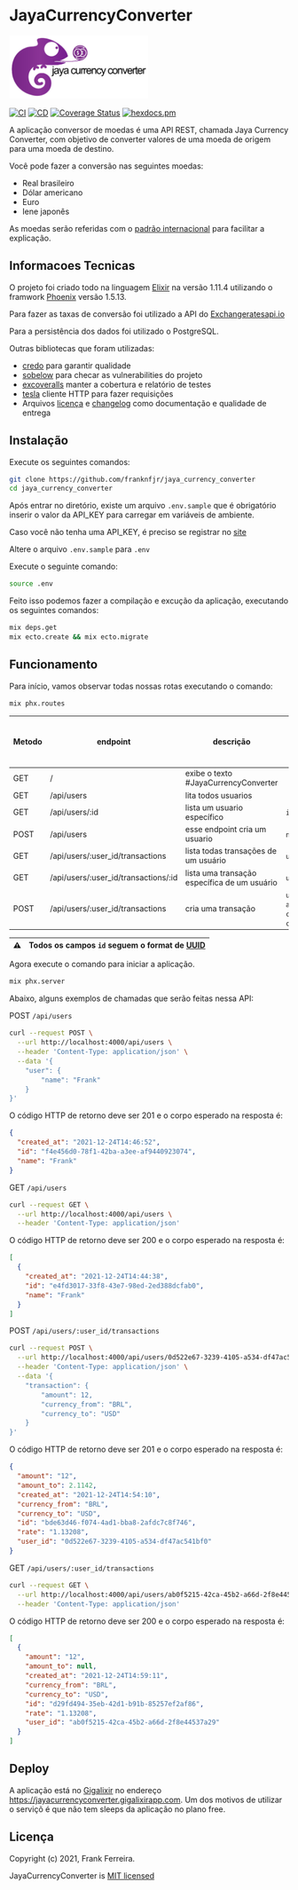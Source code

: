 # JayaCurrencyConverter

<img src="https://github.com/franknfjr/jaya_currency_converter/blob/development/assets/jaya_currency_converter.png" width="250" alt="JayaCurrencyConverter">

[![CI](https://github.com/franknfjr/jaya_currency_converter/actions/workflows/ci.yml/badge.svg)](https://github.com/franknfjr/jaya_currency_converter/actions?query=workflow%3ACI)
[![CD](https://github.com/franknfjr/jaya_currency_converter/actions/workflows/cd.yml/badge.svg)](https://github.com/franknfjr/jaya_currency_converter/actions?query=workflow%3ACD)
[![Coverage Status](https://coveralls.io/repos/github/franknfjr/jaya_currency_converter/badge.svg)](https://coveralls.io/github/franknfjr/jaya_currency_converter)
[![hexdocs.pm](https://img.shields.io/badge/docs-latest-green.svg?style=flat-square)](https://hexdocs.pm/jaya_currency_converter/0.1.0/readme.html) 

A aplicação conversor de moedas é uma API REST, chamada Jaya Currency Converter, com objetivo de converter valores de uma moeda de origem para uma moeda de destino.

Você pode fazer a conversão nas seguintes moedas:

* Real brasileiro
* Dólar americano
* Euro
* Iene japonês

As moedas serão referidas com o [padrão internacional](https://pt.wikipedia.org/wiki/ISO_4217) para facilitar a explicação.

## Informacoes Tecnicas

O projeto foi criado todo na linguagem [Elixir](https://elixir-lang.org/) na versão 1.11.4 utilizando o framwork [Phoenix](https://www.phoenixframework.org/) versão 1.5.13.

Para fazer as taxas de conversão foi utilizado a API do  [Exchangeratesapi.io](https://exchangeratesapi.io/documentation/)

Para a persistência dos dados foi utilizado o PostgreSQL.

Outras bibliotecas que foram utilizadas:

* [credo](https://github.com/rrrene/credo) para garantir qualidade
* [sobelow](https://github.com/nccgroup/sobelow) para checar as vulnerabilities do projeto
* [excoveralls](https://github.com/parroty/excoveralls) manter a cobertura e relatório de testes
* [tesla](https://github.com/teamon/tesla) cliente HTTP para fazer requisições
* Arquivos [licença](/LICENSE.md) e [changelog](/CHANGELOG.md) como documentação e qualidade de entrega

## Instalação

Execute os seguintes comandos:

```sh
git clone https://github.com/franknfjr/jaya_currency_converter
cd jaya_currency_converter
```

Após entrar no diretório, existe um arquivo `.env.sample` que é obrigatório inserir o valor da API_KEY para carregar em variáveis de ambiente.

Caso você não tenha uma API_KEY, é preciso se registrar no [site](https://manage.exchangeratesapi.io/signup/free)

Altere o arquivo `.env.sample` para `.env`

Execute o seguinte comando:

```sh
source .env
```

Feito isso podemos fazer a compilação e excução da aplicação, executando os seguintes comandos:

```sh
mix deps.get
mix ecto.create && mix ecto.migrate
```

## Funcionamento

Para início, vamos observar todas nossas rotas executando o comando:

```sh
mix phx.routes
```

Metodo | endpoint   | descrição | valores que podem ser passados para os parametros
-------|--------- | ----------------------- | --------------
GET | / | exibe o texto #JayaCurrencyConverter | 
GET | /api/users | lita todos usuarios | 
GET | /api/users/:id | lista um usuario específico | `id`
POST | /api/users | esse endpoint cria um usuario | `name`
GET | /api/users/:user_id/transactions | lista todas transações de um usuário | `user_id`
GET | /api/users/:user_id/transactions/:id | lista uma transação específica de um usuário | `user_id`, `id`
POST | /api/users/:user_id/transactions | cria uma transação | `user_id`, `amount`, `currency_from`, `currency_to`

| ⚠️ | Todos os campos `id` seguem o format de [UUID](https://pt.wikipedia.org/wiki/Identificador_%C3%BAnico_universal) |
| - | - |

Agora execute o comando para iniciar a aplicação.
```bash
mix phx.server
```

Abaixo, alguns exemplos de chamadas que serão feitas nessa API:

POST `/api/users`

```sh
curl --request POST \
  --url http://localhost:4000/api/users \
  --header 'Content-Type: application/json' \
  --data '{
	"user": {
		"name": "Frank"
	}
}'
```

O código HTTP de retorno deve ser 201 e o corpo esperado na resposta é:

```json
{
  "created_at": "2021-12-24T14:46:52",
  "id": "f4e456d0-78f1-42ba-a3ee-af9440923074",
  "name": "Frank"
}
```

GET `/api/users`

```sh
curl --request GET \
  --url http://localhost:4000/api/users \
  --header 'Content-Type: application/json'
```

O código HTTP de retorno deve ser 200 e o corpo esperado na resposta é:

```json
[
  {
    "created_at": "2021-12-24T14:44:38",
    "id": "e4fd3017-33f8-43e7-98ed-2ed388dcfab0",
    "name": "Frank"
  }
]
```

POST `/api/users/:user_id/transactions`

```sh
curl --request POST \
  --url http://localhost:4000/api/users/0d522e67-3239-4105-a534-df47ac541bf0/transactions \
  --header 'Content-Type: application/json' \
  --data '{
	"transaction": {
		"amount": 12,
		"currency_from": "BRL",
		"currency_to": "USD"
	}
}'
```

O código HTTP de retorno deve ser 201 e o corpo esperado na resposta é:

```json
{
  "amount": "12",
  "amount_to": 2.1142,
  "created_at": "2021-12-24T14:54:10",
  "currency_from": "BRL",
  "currency_to": "USD",
  "id": "bde63d46-f074-4ad1-bba8-2afdc7c8f746",
  "rate": "1.13208",
  "user_id": "0d522e67-3239-4105-a534-df47ac541bf0"
}
```

GET `/api/users/:user_id/transactions`

```sh
curl --request GET \
  --url http://localhost:4000/api/users/ab0f5215-42ca-45b2-a66d-2f8e44537a29/transactions \
  --header 'Content-Type: application/json'
```

O código HTTP de retorno deve ser 200 e o corpo esperado na resposta é:

```json
[
  {
    "amount": "12",
    "amount_to": null,
    "created_at": "2021-12-24T14:59:11",
    "currency_from": "BRL",
    "currency_to": "USD",
    "id": "d29fd494-35eb-42d1-b91b-85257ef2af86",
    "rate": "1.13208",
    "user_id": "ab0f5215-42ca-45b2-a66d-2f8e44537a29"
  }
]
```

## Deploy

A aplicação está no [Gigalixir](https://www.gigalixir.com/) no endereço https://jayacurrencyconverter.gigalixirapp.com. Um dos motivos de utilizar o serviçõ é que não tem sleeps da aplicação no plano free.

## Licença

Copyright (c) 2021, Frank Ferreira.

JayaCurrencyConverter is [MIT licensed](./LICENSE.md)
